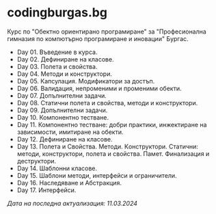 # codingburgas.bg
Курс по "Обектно ориентирано програмиране" за "Професионална гимназия по компютърно програмиране и иновации" Бургас.

- Day 01. Въведение в курса.
- Day 02. Дефиниране на класове.
- Day 03. Полета и свойства.
- Day 04. Методи и конструктори.
- Day 05. Капсулация. Модификатори за достъп.
- Day 06. Валидация, непроменими и променими обекти.
- Day 07. Допълнителни задачи.
- Day 08. Статични полета и свойства, методи и конструктори.
- Day 09. Допълнителни задачи.
- Day 10. Компонентно тестване.
- Day 11. Компонентно тестване: добри практики, инжектиране на зависимости, имитиране на обекти.
- Day 12. Дефиниране на класове.
- Day 13. Полета и Свойства. Методи. Кoнструктори. Статични: методи, конструктори, полета и свойства. Памет. Финализация и деструктори.
- Day 14. Шаблонни класове.
- Day 15. Шаблони методи, интерфейси и ограничители.
- Day 16. Наследяване и Абстракция.
- Day 17. Интерфейси.

_Дата на последна актуализация: 11.03.2024_